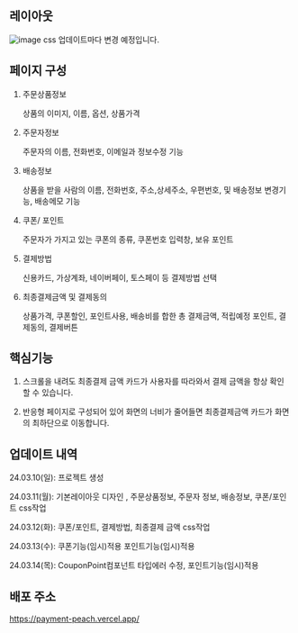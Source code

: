 ## 레이아웃

![image](https://github.com/tph7897/tph7897/assets/132332533/bc3d2676-f7a6-48e3-bfcd-3773e3bef729)
css 업데이트마다 변경 예정입니다.

## 페이지 구성

1. 주문상품정보

   상품의 이미지, 이름, 옵션, 상품가격

2. 주문자정보

   주문자의 이름, 전화번호, 이메일과 정보수정 기능

3. 배송정보

   상품을 받을 사람의 이름, 전화번호, 주소,상세주소, 우편번호, 및 배송정보 변경기능, 배송메모 기능

4. 쿠폰/ 포인트

   주문자가 가지고 있는 쿠폰의 종류, 쿠폰번호 입력창, 보유 포인트

5. 결제방법

   신용카드, 가상계좌, 네이버페이, 토스페이 등 결제방법 선택

6. 최종결제금액 및 결제동의

   상품가격, 쿠폰할인, 포인트사용, 배송비를 합한 총 결제금액, 적립예정 포인트, 결제동의, 결제버튼

## 핵심기능

1. 스크롤을 내려도 최종결제 금액 카드가 사용자를 따라와서 결제 금액을 항상 확인 할 수 있습니다.

2. 반응형 페이지로 구성되어 있어 화면의 너비가 줄어들면 최종결제금액 카드가 화면의 최하단으로 이동합니다.

## 업데이트 내역

24.03.10(일): 프로젝트 생성

24.03.11(월): 기본레이아웃 디자인 , 주문상품정보, 주문자 정보, 배송정보, 쿠폰/포인트 css작업

24.03.12(화): 쿠폰/포인트, 결제방법, 최종결제 금액 css작업

24.03.13(수): 쿠폰기능(임시)적용 포인트기능(임시)적용

24.03.14(목): CouponPoint컴포넌트 타입에러 수정, 포인트기능(임시)적용

## 배포 주소

https://payment-peach.vercel.app/
